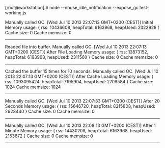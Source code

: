 [root@workstation] $ node --nouse_idle_notification --expose_gc test-working.js

Manually called GC.
[Wed Jul 10 2013 22:07:13 GMT+0200 (CEST)] Initial Memory usage:
{ rss: 10436608, heapTotal: 6163968, heapUsed: 2022928 }
Cache size: 0
Cache memsize: 0

---

Readed file into buffer.
Manually called GC.
[Wed Jul 10 2013 22:07:13 GMT+0200 (CEST)] After File Loading Memory usage:
{ rss: 13873152, heapTotal: 6163968, heapUsed: 2311560 }
Cache size: 0
Cache memsize: 0

---

Cached the buffer 15 times for 10 seconds.
Manually called GC.
[Wed Jul 10 2013 22:07:13 GMT+0200 (CEST)] After Cache Loading Memory usage:
{ rss: 1093095424, heapTotal: 7195904, heapUsed: 2708584 }
Cache size: 1024
Cache memsize: 1024

---

Manually called GC.
[Wed Jul 10 2013 22:07:33 GMT+0200 (CEST)] After 20 Seconds Memory usage:
{ rss: 15646720, heapTotal: 8215808, heapUsed: 2623440 }
Cache size: 0
Cache memsize: 0

---

Manually called GC.
[Wed Jul 10 2013 22:08:13 GMT+0200 (CEST)] After 1 Minute Memory usage:
{ rss: 14430208, heapTotal: 6163968, heapUsed: 2153672 }
Cache size: 0
Cache memsize: 0

---

